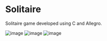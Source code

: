 # Solitaire

Solitaire game developed using C and Allegro.

![image](https://user-images.githubusercontent.com/16289733/82164174-979de080-9885-11ea-905d-c2054dc7575b.png)
![image](https://user-images.githubusercontent.com/16289733/82164126-73da9a80-9885-11ea-9f18-14d4c1ec241a.png)
![image](https://user-images.githubusercontent.com/16289733/82164191-a97f8380-9885-11ea-9b25-8356777442dc.png)
